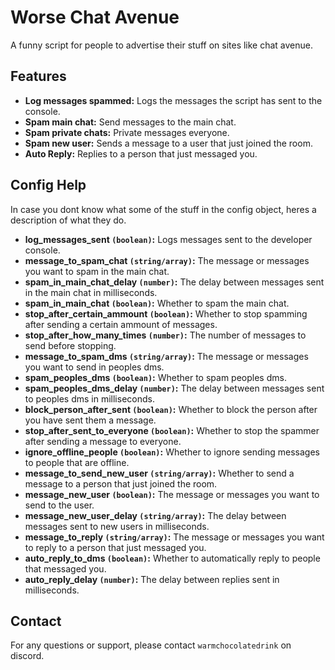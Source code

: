 # Worse Chat Avenue

A funny script for people to advertise their stuff on sites like chat avenue.

## Features
- **Log messages spammed:** Logs the messages the script has sent to the console.
- **Spam main chat:** Send messages to the main chat.
- **Spam private chats:** Private messages everyone.
- **Spam new user:** Sends a message to a user that just joined the room.
- **Auto Reply:** Replies to a person that just messaged you.

## Config Help
In case you dont know what some of the stuff in the config object, heres a description of what they do.

- **log_messages_sent `(boolean)`:** Logs messages sent to the developer console.
- **message_to_spam_chat `(string/array)`:** The message or messages you want to spam in the main chat.
- **spam_in_main_chat_delay `(number)`:** The delay between messages sent in the main chat in milliseconds.
- **spam_in_main_chat `(boolean)`:** Whether to spam the main chat.
- **stop_after_certain_ammount `(boolean)`:** Whether to stop spamming after sending a certain ammount of messages.
- **stop_after_how_many_times `(number)`:** The number of messages to send before stopping.
- **message_to_spam_dms `(string/array)`:** The message or messages you want to send in peoples dms.
- **spam_peoples_dms `(boolean)`:** Whether to spam peoples dms.
- **spam_peoples_dms_delay `(number)`:** The delay between messages sent to peoples dms in milliseconds.
- **block_person_after_sent `(boolean)`:** Whether to block the person after you have sent them a message.
- **stop_after_sent_to_everyone `(boolean)`:** Whether to stop the spammer after sending a message to everyone.
- **ignore_offline_people `(boolean)`:** Whether to ignore sending messages to people that are offline.
- **message_to_send_new_user `(string/array)`:** Whether to send a message to a person that just joined the room.
- **message_new_user `(boolean)`:** The message or messages you want to send to the user.
- **message_new_user_delay `(string/array)`:** The delay between messages sent to new users in milliseconds.
- **message_to_reply `(string/array)`:** The message or messages you want to reply to a person that just messaged you.
- **auto_reply_to_dms `(boolean)`:** Whether to automatically reply to people that messaged you.
- **auto_reply_delay `(number)`:**  The delay between replies sent in milliseconds.

## Contact
For any questions or support, please contact `warmchocolatedrink` on discord.
